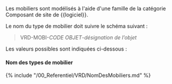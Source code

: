 Les mobiliers sont modélisés à l'aide d'une famille de la catégorie Composant de site de {{logiciel}}.

Le nom du type de mobilier doit suivre le schéma suivant :

> VRD-MOBI-_CODE OBJET_-_désignation de l’objet_

Les valeurs possibles sont indiquées ci-dessous :

#### Nom des types de mobilier

{% include "/00_Referentiel/VRD/NomDesMobiliers.md" %}